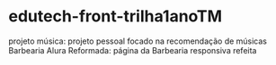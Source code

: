 # edutech-front-trilha1anoTM
projeto música:  projeto pessoal focado na recomendação de músicas
Barbearia Alura Reformada: página da Barbearia responsiva refeita
